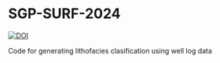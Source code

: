 # SGP-SURF-2024
[![DOI](https://zenodo.org/badge/832448891.svg)](https://zenodo.org/doi/10.5281/zenodo.12798305)

Code for generating lithofacies clasification using well log data
